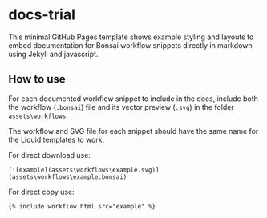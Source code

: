 # docs-trial

This minimal GitHub Pages template shows example styling and layouts to embed documentation for Bonsai workflow snippets directly in markdown using Jekyll and javascript.

## How to use

For each documented workflow snippet to include in the docs, include both the workflow (`.bonsai`) file and its vector preview (`.svg`) in the folder `assets\workflows`.

The workflow and SVG file for each snippet should have the same name for the Liquid templates to work.

For direct download use:

`[![example](assets\workflows\example.svg)](assets\workflows\example.bonsai)`

For direct copy use:

`{% include workflow.html src="example" %}`
